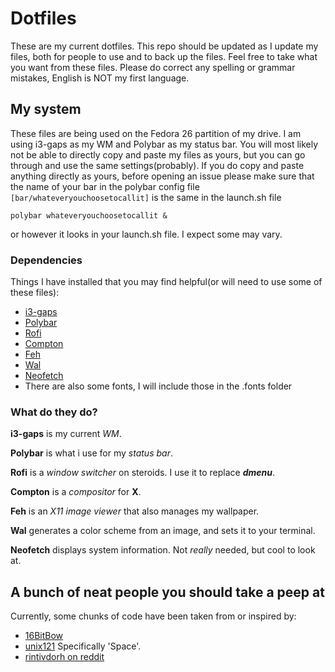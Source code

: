 # Dotfiles
These are my current dotfiles. This repo should be updated as I update my files, both for people to use and to back up the files. Feel free to take what you want from these files. Please do correct any spelling or grammar mistakes, English is NOT my first language.

## My system
These files are being used on the Fedora 26 partition of my drive. I am using i3-gaps as my WM and Polybar as my status bar.
You will most likely not be able to directly copy and paste my files as yours, but you can go through and use the same settings(probably).
If you do copy and paste anything directly as yours, before opening an issue please make sure that the name of your bar in the polybar config file ```[bar/whateveryouchoosetocallit]``` is the same in the launch.sh file
```# Launch bar1 and bar2
polybar whateveryouchoosetocallit &
```
or however it looks in your launch.sh file. I expect some may vary.
### Dependencies
Things I have installed that you may find helpful(or will need to use some of these files):

* [i3-gaps](https://github.com/Airblader/i3)
* [Polybar](https://github.com/jaagr/polybar)
* [Rofi](https://davedavenport.github.io/rofi/)
* [Compton](https://github.com/chjj/compton)
* [Feh](https://github.com/derf/feh)
* [Wal](https://github.com/dylanaraps/wal)
* [Neofetch](https://github.com/dylanaraps/neofetch)
* There are also some fonts, I will include those in the .fonts folder
### What do they do?

**i3-gaps** is my current *WM*.

**Polybar** is what i use for my *status bar*.

**Rofi** is a *window switcher* on steroids. I use it to replace **_dmenu_**.

**Compton** is a *compositor* for **X**.

**Feh** is an *X11 image viewer* that also manages my wallpaper.

**Wal** generates a color scheme from an image, and sets it to your terminal.

**Neofetch** displays system information. Not *really* needed, but cool to look at.


## A bunch of neat people you should take a peep at

Currently, some chunks of code have been taken from or inspired by:
* [16BitBow](https://github.com/16BitBow/dotfiles)
* [unix121](https://github.com/Sopwai/i3wm-themer) Specifically 'Space'.
* [rintivdorh on reddit](https://www.reddit.com/r/unixporn/comments/5y85do/i3gaps_polybar_cranium/)
